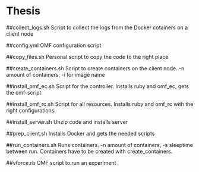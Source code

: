 # Thesis

##collect_logs.sh
Script to collect the logs from the Docker cotainers on a client node

##config.yml
OMF configuration script

##copy_files.sh
Personal script to copy the code to the right place

##create_containers.sh
Script to create containers on the client node. -n amount of containers, -i for image name

##install_omf_ec.sh
Script for the controller. Installs ruby and omf_ec, gets the omf-script

##install_omf_rc.sh
Script for all resources. Installs ruby and omf_rc with the right configurations.

##install_server.sh
Unzip code and installs server

##prep_client.sh
Installs Docker and gets the needed scripts

##run_containers.sh
Runs containers. -n amount of containers, -s sleeptime between run. Containers have to be created with create_containers.

##vforce.rb
OMF script to run an experiment
